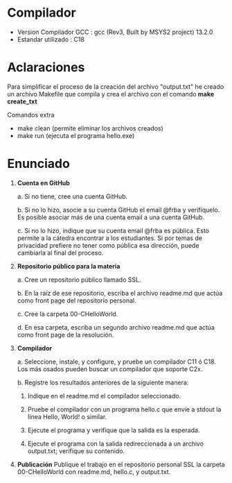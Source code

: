 # Compilador
- Version Compilador GCC : gcc (Rev3, Built by MSYS2 project) 13.2.0
- Estandar utilizado : C18

# Aclaraciones
Para simplificar el proceso de la creación del archivo "output.txt" he creado un archivo Makefile que compila y crea el archivo con el comando **make create_txt**

Comandos extra
- make clean (permite eliminar los archivos creados)
- make run (ejecuta el programa hello.exe)

# Enunciado
1. **Cuenta en GitHub**
    
    a. Si no tiene, cree una cuenta GitHub.
    
    b. Si no lo hizo, asocie a su cuenta GitHub el email @frba y verifíquelo. Es posible asociar más de una cuenta email a una cuenta GitHub.
    
    c. Si no lo hizo, indique que su cuenta email @frba es pública. Esto permite a la cátedra encontrar a los estudiantes. Si por temas de privacidad prefiere no tener como pública esa dirección, puede cambiarla al final del proceso.
    
2. **Repositorio público para la materia**
    
    a. Cree un repositorio público llamado SSL.
    
    b. En la raíz de ese repositorio, escriba el archivo readme.md que actúa como front page del repositorio personal.
    
    c. Cree la carpeta 00-CHelloWorld.
    
    d. En esa carpeta, escriba un segundo archivo readme.md que actúa como front page de la resolución.
    
3. **Compilador**
    
    a. Seleccione, instale, y configure, y pruebe un compilador C11 ó C18. Los más osados pueden buscar un compilador que soporte C2x.
    
    b. Registre los resultados anteriores de la siguiente manera:
        
    1. Indique en el readme.md el compilador seleccionado.
        
    2. Pruebe el compilador con un programa hello.c que envíe a stdout la línea Hello, World! o similar.
        
    3. Ejecute el programa y verifique que la salida es la esperada.
        
    4. Ejecute el programa con la salida redireccionada a un archivo output.txt; verifique su contenido.
            
4. **Publicación**
    Publique el trabajo en el repositorio personal SSL la carpeta 00-CHelloWorld con readme.md, hello.c, y output.txt.



